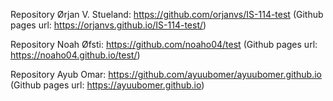 Repository Ørjan V. Stueland: https://github.com/orjanvs/IS-114-test (Github pages url: https://orjanvs.github.io/IS-114-test/)

Repository Noah Øfsti: https://github.com/noaho04/test (Github pages url: https://noaho04.github.io/test/)

Repository Ayub Omar: https://github.com/ayuubomer/ayuubomer.github.io (Github pages url: https://ayuubomer.github.io)